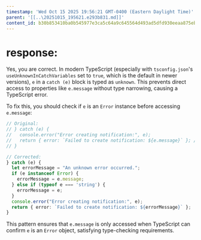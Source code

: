 ```yaml
---
timestamp: 'Wed Oct 15 2025 19:56:21 GMT-0400 (Eastern Daylight Time)'
parent: '[[..\20251015_195621.e293b831.md]]'
content_id: b30b853410ba0b545977e3ca5c64a9c645564d493ad5dfd930eeaa875ebeff8c
---
```


# response:

Yes, you are correct. In modern TypeScript (especially with `tsconfig.json`'s `useUnknownInCatchVariables` set to `true`, which is the default in newer versions), `e` in a `catch (e)` block is typed as `unknown`. This prevents direct access to properties like `e.message` without type narrowing, causing a TypeScript error.

To fix this, you should check if `e` is an `Error` instance before accessing `e.message`:

```typescript
// Original:
// } catch (e) {
//   console.error("Error creating notification:", e);
//   return { error: `Failed to create notification: ${e.message}` }; // TS error here
// }

// Corrected:
} catch (e) {
  let errorMessage = "An unknown error occurred.";
  if (e instanceof Error) {
    errorMessage = e.message;
  } else if (typeof e === 'string') {
    errorMessage = e;
  }
  console.error("Error creating notification:", e);
  return { error: `Failed to create notification: ${errorMessage}` };
}
```

This pattern ensures that `e.message` is only accessed when TypeScript can confirm `e` is an `Error` object, satisfying type-checking requirements.
